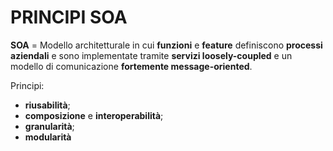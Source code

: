 # PRINCIPI SOA

**SOA** = Modello architetturale in cui **funzioni** e **feature** definiscono **processi aziendali** e sono implementate tramite **servizi loosely-coupled** e un modello di comunicazione **fortemente message-oriented**. 

Principi:
-  **riusabilità**;
- **composizione** e **interoperabilità**;
- **granularità**;
- **modularità**